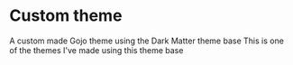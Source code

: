 # Custom theme
A custom made Gojo theme using the Dark Matter theme base
This is one of the themes I've made using this theme base
